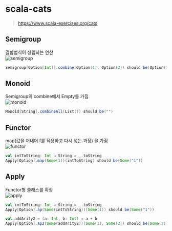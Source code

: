 # scala-cats

> https://www.scala-exercises.org/cats


## Semigroup
결합법칙이 성립되는 연산  
![semigroup](https://gift-s.kakaocdn.net/dn/gift/playground/semigroup.png)
```scala
Semigroup[Option[Int]].combine(Option(1), Option(2)) should be(Option(3))
```

## Monoid
Semigroup의 combine에서 Empty를 가짐  
![monoid](https://gift-s.kakaocdn.net/dn/gift/playground/monoid.png)
```scala
Monoid[String].combineAll(List()) should be("")
```

## Functor
map(값을 꺼내어 f를 적용하고 다시 넣는 과정) 을 가짐   
![functor](https://gift-s.kakaocdn.net/dn/gift/playground/functor3.png)
```scala
val intToString: Int ⇒ String = _.toString
Apply[Option].map(Some(1))(intToString) should be(Some("1"))
```

## Apply
Functor형 클래스를 확장   
![apply](https://gift-s.kakaocdn.net/dn/gift/playground/apply.png)
```scala
val intToString: Int ⇒ String = _.toString
Apply[Option].ap(Some(intToString))(Some(1)) should be(Some("1"))

val addArity2 = (a: Int, b: Int) ⇒ a + b
Apply[Option].ap2(Some(addArity2))(Some(1), Some(2)) should be(Some(3))
```


